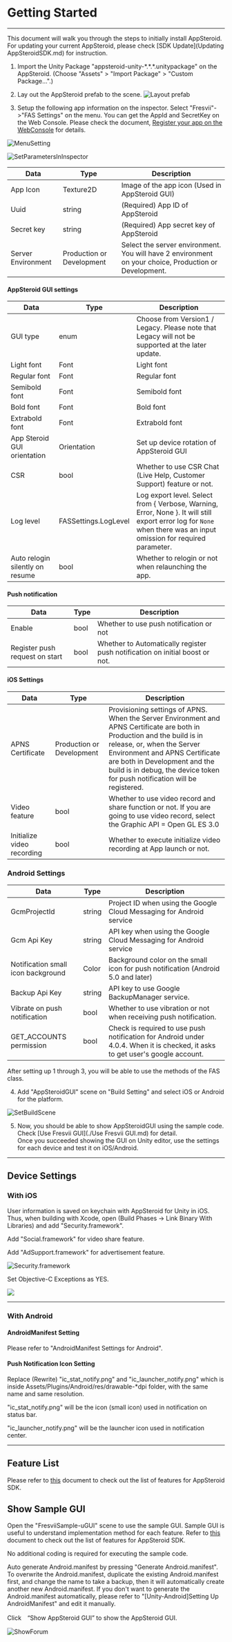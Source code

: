 # Getting Started

----------

This document will walk you through the steps to initially install AppSteroid. For updating your current AppSteroid, please check [SDK Update](Updating AppSteroidSDK.md) for instruction.

1.  Import the Unity Package "appsteroid-unity-\*.\*.\*.unitypackage" on the AppSteroid. (Choose "Assets" > "Import Package" > "Custom Package...".)

2.  Lay out the AppSteroid prefab to the scene.
![Layout prefab](./Images/InstallPrefab.png)

3.  Setup the following app information on the inspector. Select "Fresvii"->"FAS Settings" on the menu.
You can get the AppId and SecretKey on the Web Console. Please check the document, [Register your app on the WebConsole](AppRegistrationOnWebConsole.md) for details.

![MenuSetting](./Images/MainSetting.png)

![SetParametersInInspector](./Images/SetParametersInInspector.png)

|Data|Type|Description|
|-------|------|-----|
|App Icon|Texture2D|Image of the app icon (Used in AppSteroid GUI) |
|Uuid|string|(Required) App ID of AppSteroid |
|Secret key|string|(Required) App secret key of AppSteroid |
|Server Environment| Production or Development | Select the server environment. You will have 2 environment on your choice, Production or Development.|

#### AppSteroid GUI settings
|Data|Type|Description|
|-------|------|-----|
|GUI type|enum|Choose from Version1 / Legacy. Please note that Legacy will not be supported at the later update.|
|Light font|Font|Light font|
|Regular font|Font|Regular font|
|Semibold font|Font|Semibold font|
|Bold font|Font|Bold font|
|Extrabold font|Font|Extrabold font|
|App Steroid GUI orientation|Orientation|Set up device rotation of AppSteroid GUI |
|CSR|bool|Whether to use CSR Chat (Live Help, Customer Support) feature or not. |
|Log level|FASSettings.LogLevel|Log export level. Select from { Verbose, Warning, Error, None }. It will still export error log for `None` when there was an input omission for required parameter. |
|Auto relogin silently on resume|bool|Whether to relogin or not when relaunching the app.|

#### Push notification
|Data|Type|Description|
|-------|------|-----|
|Enable|bool|Whether to use push notification or not |
|Register push request on start|bool|Whether to Automatically register push notification on initial boost or not. |

#### iOS Settings
|Data|Type|Description|
|-------|------|-----|
|APNS Certificate| Production or Development |Provisioning settings of APNS. When the Server Environment and APNS Certificate are both in Production and the build is in release, or, when the Server Environment and APNS Certificate are both in Development and the build is in debug, the device token for push notification will be registered.|
|Video feature|bool|Whether to use video record and share function or not. If you are going to use video record, select the Graphic API = Open GL ES 3.0 |
|Initialize video recording|bool|Whether to execute initialize video recording at App launch or not.|

### Android Settings
|Data|Type|Description|
|-------|------|-----|
|GcmProjectId|string|Project ID when using the Google Cloud Messaging for Android service |
|Gcm Api Key|string|API key when using the Google Cloud Messaging for Android service |
|Notification small icon background|Color|Background color on the small icon for push notification (Android 5.0 and later)|
|Backup Api Key|string|API key to use Google BackupManager service. |
|Vibrate on push notification|bool|Whether to use vibration or not when receiving push notification.|
|GET_ACCOUNTS permission|bool|Check is required to use push notification for Android under 4.0.4. When it is checked, it asks to get user's google account. |

After setting up 1 through 3, you will be able to use the methods of the FAS class.

4. Add "AppSteroidGUI" scene on "Build Setting" and select iOS or Android for the platform.

![SetBuildScene](./Images/SetBuildScene.png)

5. Now, you should be able to show AppSteroidGUI using the sample code.  Check [Use Fresvii GUI](./Use Fresvii GUI.md) for detail.  
Once you succeeded showing the GUI on Unity editor, use the settings for each device and test it on iOS/Android.

----------

## Device Settings

### With iOS

User information is saved on keychain with AppSteroid for Unity in iOS.
Thus, when building with Xcode, open (Build Phases -> Link Binary With Libraries) and add "Security.framework".

Add "Social.framework" for video share feature.

Add "AdSupport.framework" for advertisement feature.

![Security.framework](./Images/AddFrameworks.png)

Set Objective-C Exceptions as YES.

![](Images/BuildSetting-Objectvie-exception.png)

----------

### With Android

#### AndroidManifest Setting

Please refer to "AndroidManifest Settings for Android".

#### Push Notification Icon Setting

Replace (Rewrite) "ic_stat_notify.png" and "ic_launcher_notify.png" which is inside Assets/Plugins/Android/res/drawable-*dpi folder, with the same name and same resolution.

"ic_stat_notify.png" will be the icon (small icon) used in notification on status bar.

"ic_launcher_notify.png" will be the launcher icon used in notification center.


---

## Feature List

Please refer to [this](FeatureList.md) document to check out the list of features for AppSteroid SDK.

## Show Sample GUI

Open the "FresviiSample-uGUI" scene to use the sample GUI.
Sample GUI is useful to understand implementation method for each feature. Refer to [this](FeatureList.md) document to check out the list of features for AppSteroid SDK.

No additional coding is required for executing the sample code.


Auto generate Android.manifest by pressing "Generate Android.manifest". To overwrite the Android.manifest, duplicate the existing Android.manifest first, and change the name to take a backup, then it will automatically create another new Android.manifest. If you don't want to generate the Android.manifest automatically, please refer to "[Unity-Android]Setting Up AndroidManifest" and edit it manually.

Click　“Show AppSteroid GUI” to show the AppSteroid GUI.

![ShowForum](./Images/ShowForum.png)
